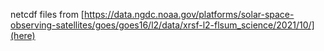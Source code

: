 netcdf files from [https://data.ngdc.noaa.gov/platforms/solar-space-observing-satellites/goes/goes16/l2/data/xrsf-l2-flsum_science/2021/10/](here)
